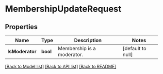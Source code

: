 # MembershipUpdateRequest

## Properties
Name | Type | Description | Notes
------------ | ------------- | ------------- | -------------
**IsModerator** | **bool** | Membership is a moderator. | [default to null]

[[Back to Model list]](../README.md#documentation-for-models) [[Back to API list]](../README.md#documentation-for-api-endpoints) [[Back to README]](../README.md)


